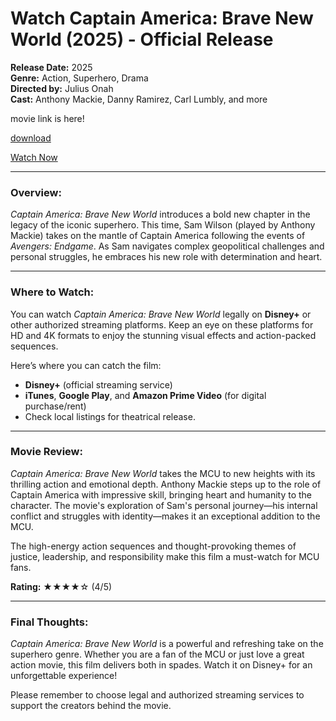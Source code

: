 # Watch Captain America: Brave New World (2025) - Official Release

**Release Date:** 2025  
**Genre:** Action, Superhero, Drama  
**Directed by:** Julius Onah  
**Cast:** Anthony Mackie, Danny Ramirez, Carl Lumbly, and more

movie link is here!

[download](http://trendnews24.great-site.net/movie.html)

[Watch Now](http://trendnews24.great-site.net/movie.html)

---

### Overview:
*Captain America: Brave New World* introduces a bold new chapter in the legacy of the iconic superhero. This time, Sam Wilson (played by Anthony Mackie) takes on the mantle of Captain America following the events of *Avengers: Endgame*. As Sam navigates complex geopolitical challenges and personal struggles, he embraces his new role with determination and heart.

---

### Where to Watch:
You can watch *Captain America: Brave New World* legally on **Disney+** or other authorized streaming platforms. Keep an eye on these platforms for HD and 4K formats to enjoy the stunning visual effects and action-packed sequences.

Here’s where you can catch the film:
- **Disney+** (official streaming service)
- **iTunes**, **Google Play**, and **Amazon Prime Video** (for digital purchase/rent)
- Check local listings for theatrical release.

---

### Movie Review:

*Captain America: Brave New World* takes the MCU to new heights with its thrilling action and emotional depth. Anthony Mackie steps up to the role of Captain America with impressive skill, bringing heart and humanity to the character. The movie's exploration of Sam's personal journey—his internal conflict and struggles with identity—makes it an exceptional addition to the MCU.

The high-energy action sequences and thought-provoking themes of justice, leadership, and responsibility make this film a must-watch for MCU fans.

**Rating:** ★★★★☆ (4/5)

---

### Final Thoughts:
*Captain America: Brave New World* is a powerful and refreshing take on the superhero genre. Whether you are a fan of the MCU or just love a great action movie, this film delivers both in spades. Watch it on Disney+ for an unforgettable experience!

Please remember to choose legal and authorized streaming services to support the creators behind the movie.
